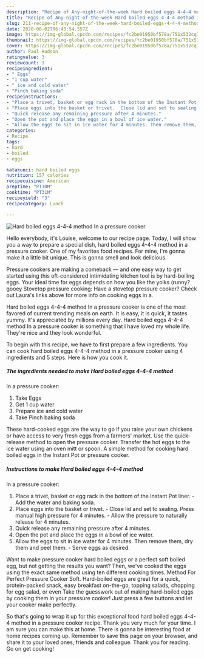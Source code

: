 ```yaml
---
description: "Recipe of Any-night-of-the-week Hard boiled eggs 4-4-4 method In a pressure cooker"
title: "Recipe of Any-night-of-the-week Hard boiled eggs 4-4-4 method In a pressure cooker"
slug: 211-recipe-of-any-night-of-the-week-hard-boiled-eggs-4-4-4-method-in-a-pressure-cooker
date: 2020-08-02T06:43:54.557Z
image: https://img-global.cpcdn.com/recipes/fc2be01950bf578a/751x532cq70/hard-boiled-eggs-4-4-4-method-in-a-pressure-cooker-recipe-main-photo.jpg
thumbnail: https://img-global.cpcdn.com/recipes/fc2be01950bf578a/751x532cq70/hard-boiled-eggs-4-4-4-method-in-a-pressure-cooker-recipe-main-photo.jpg
cover: https://img-global.cpcdn.com/recipes/fc2be01950bf578a/751x532cq70/hard-boiled-eggs-4-4-4-method-in-a-pressure-cooker-recipe-main-photo.jpg
author: Paul Hudson
ratingvalue: 3
reviewcount: 3
recipeingredient:
- " Eggs"
- "1 cup water"
- " ice and cold water"
- "Pinch baking soda"
recipeinstructions:
- "Place a trivet, basket or egg rack in the bottom of the Instant Pot liner. Add the water and baking soda."
- "Place eggs into the basket or trivet.  Close lid and set to sealing. Press manual high pressure for 4 minutes.  Allow the pressure to naturally release for 4 minutes."
- "Quick release any remaining pressure after 4 minutes."
- "Open the pot and place the eggs in a bowl of ice water."
- "Allow the eggs to sit in ice water for 4 minutes. Then remove them, dry them and peel them. Serve eggs as desired."
categories:
- Recipe
tags:
- hard
- boiled
- eggs

katakunci: hard boiled eggs 
nutrition: 157 calories
recipecuisine: American
preptime: "PT30M"
cooktime: "PT31M"
recipeyield: "3"
recipecategory: Lunch

---
```



![Hard boiled eggs 4-4-4 method
In a pressure cooker](https://img-global.cpcdn.com/recipes/fc2be01950bf578a/751x532cq70/hard-boiled-eggs-4-4-4-method-in-a-pressure-cooker-recipe-main-photo.jpg)

Hello everybody, it's Louise, welcome to our recipe page. Today, I will show you a way to prepare a special dish, hard boiled eggs 4-4-4 method
in a pressure cooker. One of my favorites food recipes. For mine, I'm gonna make it a little bit unique. This is gonna smell and look delicious.

Pressure cookers are making a comeback — and one easy way to get started using this oft-considered intimidating kitchen tool is by hard-boiling eggs. Your ideal time for eggs depends on how you like the yolks (runny? gooey Stovetop pressure cooking: Have a stovetop pressure cooker? Check out Laura&#39;s links above for more info on cooking eggs in a.

Hard boiled eggs 4-4-4 method
In a pressure cooker is one of the most favored of current trending meals on earth. It is easy, it is quick, it tastes yummy. It's appreciated by millions every day. Hard boiled eggs 4-4-4 method
In a pressure cooker is something that I have loved my whole life. They're nice and they look wonderful.


To begin with this recipe, we have to first prepare a few ingredients. You can cook hard boiled eggs 4-4-4 method
in a pressure cooker using 4 ingredients and 5 steps. Here is how you cook it.

<!--inarticleads1-->

##### The ingredients needed to make Hard boiled eggs 4-4-4 method
In a pressure cooker:

1. Take  Eggs
1. Get 1 cup water
1. Prepare  ice and cold water
1. Take Pinch baking soda


These hard-cooked eggs are the way to go if you raise your own chickens or have access to very fresh eggs from a farmers&#39; market. Use the quick-release method to open the pressure cooker. Transfer the hot eggs to the ice water using an oven mitt or spoon. A simple method for cooking hard boiled eggs in the Instant Pot or pressure cooker. 

<!--inarticleads2-->

##### Instructions to make Hard boiled eggs 4-4-4 method
In a pressure cooker:

1. Place a trivet, basket or egg rack in the bottom of the Instant Pot liner. - Add the water and baking soda.
1. Place eggs into the basket or trivet.  - Close lid and set to sealing. Press manual high pressure for 4 minutes.  - Allow the pressure to naturally release for 4 minutes.
1. Quick release any remaining pressure after 4 minutes.
1. Open the pot and place the eggs in a bowl of ice water.
1. Allow the eggs to sit in ice water for 4 minutes. Then remove them, dry them and peel them. - Serve eggs as desired.


Want to make pressure cooker hard boiled eggs or a perfect soft boiled egg, but not getting the results you want? Then, we&#39;ve cooked the eggs using the exact same method using ten different cooking times. Method For Perfect Pressure Cooker Soft. Hard-boiled eggs are great for a quick, protein-packed snack, easy breakfast on-the-go, topping salads, chopping for egg salad, or even Take the guesswork out of making hard-boiled eggs by cooking them in your pressure cooker! Just press a few buttons and let your cooker make perfectly. 

So that's going to wrap it up for this exceptional food hard boiled eggs 4-4-4 method
in a pressure cooker recipe. Thank you very much for your time. I am sure you can make this at home. There is gonna be interesting food at home recipes coming up. Remember to save this page on your browser, and share it to your loved ones, friends and colleague. Thank you for reading. Go on get cooking!
